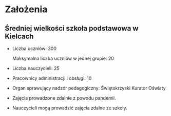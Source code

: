 # Założenia

## Średniej wielkości szkoła podstawowa w Kielcach

* Liczba uczniów: 300

   Maksymalna liczba uczniów w jednej grupie: 20

* Liczba nauczycieli: 25

* Pracownicy administracji i obsługi: 10

* Organ sprawujący nadzór pedagogiczny: Świętokrzyski Kurator Oświaty

* Zajęcia prowadzone zdalnie z powodu pandemii.

* Nauczycieli mogą prowadzić zajęcia zdalne ze szkoły.
